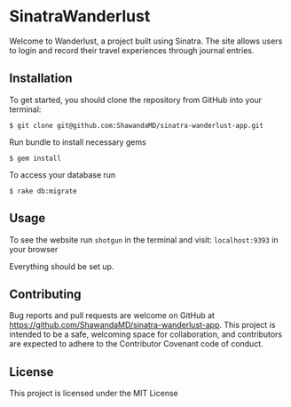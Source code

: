 # SinatraWanderlust

Welcome to Wanderlust, a project built using Sinatra. The site allows users to login and record their travel experiences through journal entries.

## Installation

To get started, you should clone the repository from GitHub into your terminal:

    $ git clone git@github.com:ShawandaMD/sinatra-wanderlust-app.git


Run bundle to install necessary gems

    $ gem install

To access your database run

    $ rake db:migrate

## Usage    

To see the website run `shotgun` in the terminal and visit: `localhost:9393` in your browser

Everything should be set up.


## Contributing

Bug reports and pull requests are welcome on GitHub at https://github.com/ShawandaMD/sinatra-wanderlust-app. This project is intended to be a safe, welcoming space for collaboration, and contributors are expected to adhere to the Contributor Covenant code of conduct.

## License

This project is licensed under the MIT License

